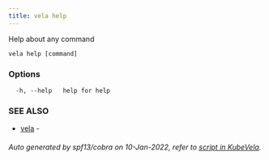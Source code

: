 ```yaml
---
title: vela help
---
```


Help about any command

```
vela help [command] 
```

### Options

```
  -h, --help   help for help
```

### SEE ALSO

* [vela](vela)	 - 

###### Auto generated by spf13/cobra on 10-Jan-2022, refer to [script in KubeVela](https://github.com/oam-dev/kubevela/tree/master/hack/docgen).

